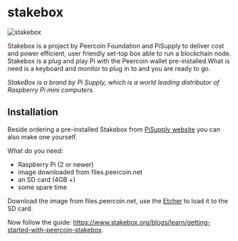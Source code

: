 # stakebox

![stakebox](https://talk.peercoin.net/uploads/default/original/2X/8/8581bbbb551a82aea92598a5aa93c4144e387317.png)


Stakebox is a project by Peercoin Foundation and PiSupply to deliver cost and power efficient, user friendly set-top box able to run a blockchain node.
Stakebox is a plug and play Pi with the Peercoin wallet pre-installed.What is need is a keyboard and monitor to plug in to and you are ready to go.

*StakeBox is a brand by Pi Supply, which is a world leading distributor of Raspberry Pi mini computers.*


## Installation

Beside ordering a pre-installed Stakebox from [PiSupply website](https://www.stakebox.org/products/peercoin-stakebox) you can also make one yourself.

What do you need:

* Raspberry Pi (2 or newer)
* image downloaded from files.peercoin.net
* an SD card (4GB +)
* some spare time

Download the image from files.peercoin.net, use the [Etcher](http://etcher.io/) to load it to the SD card.

Now follow the guide: https://www.stakebox.org/blogs/learn/getting-started-with-peercoin-stakebox.
